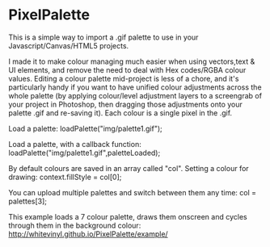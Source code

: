 PixelPalette
============

This is a simple way to import a .gif palette to use in your Javascript/Canvas/HTML5 projects.

I made it to make colour managing much easier when using vectors,text & UI elements, and remove the need to deal with Hex codes/RGBA colour values.
Editing a colour palette mid-project is less of a chore, and it's particularly handy if you want to have unified colour adjustments across the whole palette (by applying colour/level adjustment layers to a screengrab of your project in Photoshop, then dragging those adjustments onto your palette .gif and re-saving it).
Each colour is a single pixel in the .gif.

Load a palette:
   loadPalette("img/palette1.gif");

Load a palette, with a callback function:
   loadPalette("img/palette1.gif",paletteLoaded);

By default colours are saved in an array called "col".
Setting a colour for drawing:
   context.fillStyle = col[0];

You can upload multiple palettes and switch between them any time:
   col = palettes[3];

This example loads a 7 colour palette, draws them onscreen and cycles through them in the background colour:
http://whitevinyl.github.io/PixelPalette/example/
